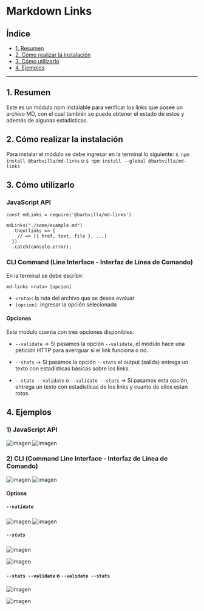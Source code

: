 # Markdown Links

## Índice

* [1. Resumen](#2-resumen)
* [2. Cómo realizar la instalación](#2-cómo-realizar-la-instalación)
* [3. Cómo utilizarlo](#3-cómo-utilizarlo)
* [4. Ejemplos](#4-ejemplos)

***

## 1. Resumen

Este es un módulo npm instalable para verificar los links que posee un archivo MD, con el cual también se puede obtener el estado de estos y además de algunas estadisticas.

## 2. Cómo realizar la instalación

Para instalar el módulo se debe ingresar en la terminal lo siguiente:
`$ npm install @barbvilla/md-links` o `$ npm install --global @barbvilla/md-links`

## 3. Cómo utilizarlo

### JavaScript API

```
const mdLinks = require('@barbvilla/md-links')

mdLinks("./some/example.md")
  .then(links => {
    // => [{ href, text, file }, ...]
  })
  .catch(console.error);
```

### CLI Command (Line Interface - Interfaz de Línea de Comando)

En la terminal se debe escribir:

`md-links <ruta> [opcion]`

 - `<ruta>`: la ruta del archivo que se desea evaluar
 - `[opcion]`: ingresar la opción selecionada 

#### Opciones

Este modulo cuenta con tres opciones disponibles:

  * `--validate` -> Si pasamos la opción `--validate`, el módulo hace una petición HTTP para averiguar si el link funciona o no.

  * `--stats` -> Si pasamos la opción `--stats` el output (salida) entrega un texto con estadísticas básicas sobre los links.

  * `--stats --validate` o `--validate --stats` -> Si pasamos esta opción, entrega un texto con estadisticas de los links y cuanto de ellos estan rotos.

## 4. Ejemplos

### 1) JavaScript API

![imagen](https://github.com/barbvilla/DEV004-md-links/assets/89232779/733c30b9-1fdb-4726-96a3-684f9bb3376e)
![imagen](https://github.com/barbvilla/DEV004-md-links/assets/89232779/f54082fd-cd83-4902-b911-9115bb38ac07)

### 2) CLI (Command Line Interface - Interfaz de Línea de Comando)

![imagen](https://github.com/barbvilla/DEV004-md-links/assets/89232779/580c0b9d-0537-4717-95c7-e1facc329abf)
![imagen](https://github.com/barbvilla/DEV004-md-links/assets/89232779/002e2cda-f7d9-4f98-81d4-bb0aa4c4daa0)

#### Options

##### `--validate`

![imagen](https://github.com/barbvilla/DEV004-md-links/assets/89232779/83c2282c-84e6-441b-b6c2-d592fdc39e12)
![imagen](https://github.com/barbvilla/DEV004-md-links/assets/89232779/582d8537-e911-4c04-be72-5d0a0b6fb1c5)

##### `--stats`

![imagen](https://github.com/barbvilla/DEV004-md-links/assets/89232779/9b2bd33f-7596-43b5-8cbd-a44f614602ec)

![imagen](https://github.com/barbvilla/DEV004-md-links/assets/89232779/35460018-feea-496d-af8b-f0ceade4779d)

####  `--stats --validate` o `--validate --stats`

![imagen](https://github.com/barbvilla/DEV004-md-links/assets/89232779/d22da23a-9018-4a46-abf0-377f83d6a509)

![imagen](https://github.com/barbvilla/DEV004-md-links/assets/89232779/862a4358-8fa5-4728-9ff3-b497ff074ec7)
